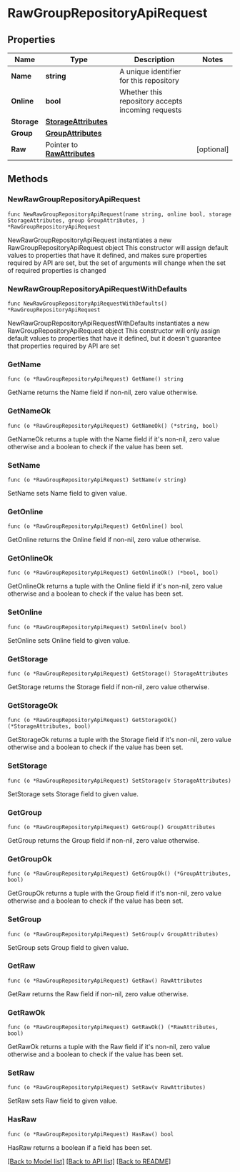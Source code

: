 # RawGroupRepositoryApiRequest

## Properties

Name | Type | Description | Notes
------------ | ------------- | ------------- | -------------
**Name** | **string** | A unique identifier for this repository | 
**Online** | **bool** | Whether this repository accepts incoming requests | 
**Storage** | [**StorageAttributes**](StorageAttributes.md) |  | 
**Group** | [**GroupAttributes**](GroupAttributes.md) |  | 
**Raw** | Pointer to [**RawAttributes**](RawAttributes.md) |  | [optional] 

## Methods

### NewRawGroupRepositoryApiRequest

`func NewRawGroupRepositoryApiRequest(name string, online bool, storage StorageAttributes, group GroupAttributes, ) *RawGroupRepositoryApiRequest`

NewRawGroupRepositoryApiRequest instantiates a new RawGroupRepositoryApiRequest object
This constructor will assign default values to properties that have it defined,
and makes sure properties required by API are set, but the set of arguments
will change when the set of required properties is changed

### NewRawGroupRepositoryApiRequestWithDefaults

`func NewRawGroupRepositoryApiRequestWithDefaults() *RawGroupRepositoryApiRequest`

NewRawGroupRepositoryApiRequestWithDefaults instantiates a new RawGroupRepositoryApiRequest object
This constructor will only assign default values to properties that have it defined,
but it doesn't guarantee that properties required by API are set

### GetName

`func (o *RawGroupRepositoryApiRequest) GetName() string`

GetName returns the Name field if non-nil, zero value otherwise.

### GetNameOk

`func (o *RawGroupRepositoryApiRequest) GetNameOk() (*string, bool)`

GetNameOk returns a tuple with the Name field if it's non-nil, zero value otherwise
and a boolean to check if the value has been set.

### SetName

`func (o *RawGroupRepositoryApiRequest) SetName(v string)`

SetName sets Name field to given value.


### GetOnline

`func (o *RawGroupRepositoryApiRequest) GetOnline() bool`

GetOnline returns the Online field if non-nil, zero value otherwise.

### GetOnlineOk

`func (o *RawGroupRepositoryApiRequest) GetOnlineOk() (*bool, bool)`

GetOnlineOk returns a tuple with the Online field if it's non-nil, zero value otherwise
and a boolean to check if the value has been set.

### SetOnline

`func (o *RawGroupRepositoryApiRequest) SetOnline(v bool)`

SetOnline sets Online field to given value.


### GetStorage

`func (o *RawGroupRepositoryApiRequest) GetStorage() StorageAttributes`

GetStorage returns the Storage field if non-nil, zero value otherwise.

### GetStorageOk

`func (o *RawGroupRepositoryApiRequest) GetStorageOk() (*StorageAttributes, bool)`

GetStorageOk returns a tuple with the Storage field if it's non-nil, zero value otherwise
and a boolean to check if the value has been set.

### SetStorage

`func (o *RawGroupRepositoryApiRequest) SetStorage(v StorageAttributes)`

SetStorage sets Storage field to given value.


### GetGroup

`func (o *RawGroupRepositoryApiRequest) GetGroup() GroupAttributes`

GetGroup returns the Group field if non-nil, zero value otherwise.

### GetGroupOk

`func (o *RawGroupRepositoryApiRequest) GetGroupOk() (*GroupAttributes, bool)`

GetGroupOk returns a tuple with the Group field if it's non-nil, zero value otherwise
and a boolean to check if the value has been set.

### SetGroup

`func (o *RawGroupRepositoryApiRequest) SetGroup(v GroupAttributes)`

SetGroup sets Group field to given value.


### GetRaw

`func (o *RawGroupRepositoryApiRequest) GetRaw() RawAttributes`

GetRaw returns the Raw field if non-nil, zero value otherwise.

### GetRawOk

`func (o *RawGroupRepositoryApiRequest) GetRawOk() (*RawAttributes, bool)`

GetRawOk returns a tuple with the Raw field if it's non-nil, zero value otherwise
and a boolean to check if the value has been set.

### SetRaw

`func (o *RawGroupRepositoryApiRequest) SetRaw(v RawAttributes)`

SetRaw sets Raw field to given value.

### HasRaw

`func (o *RawGroupRepositoryApiRequest) HasRaw() bool`

HasRaw returns a boolean if a field has been set.


[[Back to Model list]](../README.md#documentation-for-models) [[Back to API list]](../README.md#documentation-for-api-endpoints) [[Back to README]](../README.md)


